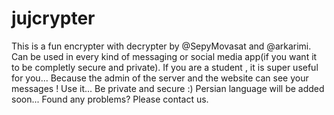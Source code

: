 # jujcrypter
This is a fun encrypter with decrypter by @SepyMovasat and @arkarimi.
Can be used in every kind of messaging or social media app(if you want it to be completly secure and private).
If you are a student , it is super useful for you... Because the admin of the server and the website can see your messages !
Use it... Be private and secure :)
Persian language will be added soon...
Found any problems? Please contact us.

